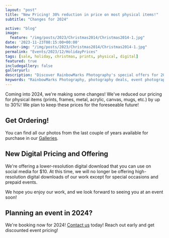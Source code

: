 ```yaml
---
layout: "post"
title: "New Pricing! 30% reduction in price on most physical items!"
subtitle: "Changes for 2024"

active: "blog"
image:
  feature: "/img/posts/2023/Christmas2014/Christmas2014-1.jpg"
date: '2023-11-23T08:15:00+00:00'
header-img: "/img/posts/2023/Christmas2014/Christmas2014-1.jpg"
permalink: "Events/2023/12/HolidayPrices"
tags: [sale, holiday, christmas, prints, physical, digital]
featured: true
includegallery: false
galleryurl: 
description: "Discover RainbowMarks Photography's special offers for 2024! Enjoy 30% off on a variety of physical items including prints, frames, and more. Explore our new digital download options for social media, perfect for capturing your special moments. Book your 2024 event now and benefit from early booking discounts. Quality photography meets affordability!"
keywords: "RainbowMarks Photography, photography deals, event photography sale, photography discount codes, professional photo prints, digital photo downloads, exclusive photography offers, 2023 event highlights, photography specials, holiday"
---
```

Coming into 2024, we're making some changes! We've reduced our pricing for physical items (prints, frames, metal, acrylic, canvas, mugs, etc.) by up to 30%! We plan to keep these prices for the foreseeable future!

## Get Ordering!
You can find all our photos from the last couple of years available for purchase in our [Galleries](https://photos.rainbowmarks.com/).

## New Digital Pricing and Offering 
We're offering a lower-resolution digital download that you can use on social media for $10. At this time, we will no longer be offering high-resolution digital downloads of our work except for special occasions and prepaid events. 

We hope you enjoy our work, and we look forward to seeing you at an event soon!

## Planning an event in 2024?
We're booking now for 2024! [Contact us](https://www.chrishammond.com/Contact) today! Reach out early and get discounted event pricing!
